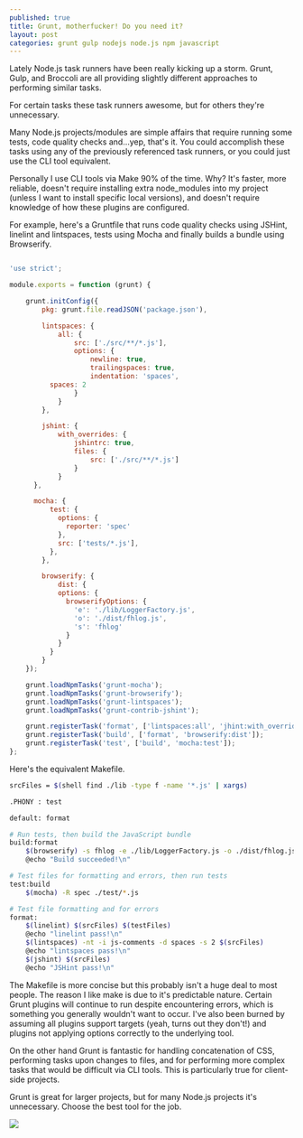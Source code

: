 ```yaml
---
published: true
title: Grunt, motherfucker! Do you need it?
layout: post
categories: grunt gulp nodejs node.js npm javascript
---
```


Lately Node.js task runners have been really kicking up a storm. Grunt, Gulp, and Broccoli are all providing slightly different approaches to performing similar tasks.

For certain tasks these task runners awesome, but for others they're unnecessary.

Many Node.js projects/modules are simple affairs that require running some tests, code quality checks and...yep, that's it. You could accomplish these tasks using any of the previously referenced task runners, or you could just use the CLI tool equivalent.

Personally I use CLI tools via Make 90% of the time. Why? It's faster, more reliable, doesn't require installing extra node_modules into my project (unless I want to install specific local versions), and doesn't require knowledge of how these plugins are configured.

For example, here's a Gruntfile that runs code quality checks using JSHint, linelint and lintspaces, tests using Mocha and finally builds a bundle using Browserify.

```javascript

'use strict';

module.exports = function (grunt) {

	grunt.initConfig({
		pkg: grunt.file.readJSON('package.json'),

		lintspaces: {
			all: {
				src: ['./src/**/*.js'],
				options: {
					newline: true,
					trailingspaces: true,
					indentation: 'spaces',
          spaces: 2
				}
			}
		},

		jshint: {
			with_overrides: {
				jshintrc: true,
				files: {
					src: ['./src/**/*.js']
				}
			}
	  },

	  mocha: {
		  test: {
		  	options: {
		      reporter: 'spec'
		    },
		    src: ['tests/*.js'],
		  },
		},

		browserify: {
			dist: {
		    options: {
		      browserifyOptions: {
		      	'e': './lib/LoggerFactory.js',
		      	'o': './dist/fhlog.js',
		      	's': 'fhlog'
		      }
		    }
		  }
		}
	});

	grunt.loadNpmTasks('grunt-mocha');
	grunt.loadNpmTasks('grunt-browserify');
	grunt.loadNpmTasks('grunt-lintspaces');
	grunt.loadNpmTasks('grunt-contrib-jshint');

	grunt.registerTask('format', ['lintspaces:all', 'jhint:with_overrides']);
	grunt.registerTask('build', ['format', 'browserify:dist']);
	grunt.registerTask('test', ['build', 'mocha:test']);
};

```

Here's the equivalent Makefile.

```bash
srcFiles = $(shell find ./lib -type f -name '*.js' | xargs)

.PHONY : test

default: format

# Run tests, then build the JavaScript bundle
build:format
	$(browserify) -s fhlog -e ./lib/LoggerFactory.js -o ./dist/fhlog.js
	@echo "Build succeeded!\n"

# Test files for formatting and errors, then run tests
test:build
	$(mocha) -R spec ./test/*.js

# Test file formatting and for errors
format:
	$(linelint) $(srcFiles) $(testFiles)
	@echo "linelint pass!\n"
	$(lintspaces) -nt -i js-comments -d spaces -s 2 $(srcFiles)
	@echo "lintspaces pass!\n"
	$(jshint) $(srcFiles)
	@echo "JSHint pass!\n"

```

The Makefile is more concise but this probably isn't a huge deal to most people. The reason I like make is due to it's predictable nature. Certain Grunt plugins will continue to run despite encountering errors, which is something you generally wouldn't want to occur. I've also been burned by assuming all plugins support targets (yeah, turns out they don't!) and plugins not applying options correctly to the underlying tool.

On the other hand Grunt is fantastic for handling concatenation of CSS, performing tasks upon changes to files, and for performing more complex tasks that would be difficult via CLI tools. This is particularly true for client-side projects.

Grunt is great for larger projects, but for many Node.js projects it's unnecessary. Choose the best tool for the job.

![](https://dl.dropboxusercontent.com/u/4401092/blog/images/2015/06/samuel-1.jpg)
